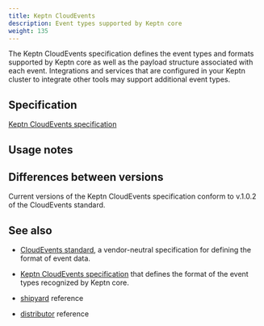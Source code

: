 ```yaml
---
title: Keptn CloudEvents
description: Event types supported by Keptn core
weight: 135
---
```


The Keptn CloudEvents specification defines the event types and formats
supported by Keptn core
as well as the payload structure associated with each event.
Integrations and services that are configured in your Keptn cluster
to integrate other tools may support additional event types.

## Specification

[Keptn CloudEvents specification](https://github.com/keptn/spec/blob/master/cloudevents.md)

## Usage notes

## Differences between versions

Current versions of the Keptn CloudEvents specification conform to v.1.0.2
of the CloudEvents standard.

## See also

* [CloudEvents standard](https://cloudevents.io/),
a vendor-neutral specification for defining the format of event data.
* [Keptn CloudEvents specification](https://github.com/keptn/spec/blob/master/cloudevents.md)
that defines the format of the event types recognized by Keptn core.

* [shipyard](../../files/shipyard) reference
* [distributor](../distributor) reference

